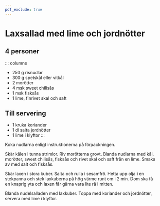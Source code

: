 ```yaml
---
pdf_exclude: true
---
```


# Laxsallad med lime och jordnötter

## 4 personer

::: columns
-   250 g risnudlar
-   300 g spetskål eller vitkål
-   2 morötter
-   4 msk sweet chilisås
-   1 msk fisksås
-   1 lime, finrivet skal och saft

## Till servering
-   1 kruka koriander
-   1 dl salta jordnötter
-   1 lime i klyftor
:::

Koka nudlarna enligt instruktionerna på förpackningen.

Skär kålen i tunna strimlor. Riv morötterna grovt. Blanda nudlarna med kål, morötter,
sweet chilisås, fisksås och rivet skal och saft från en lime. Smaka av med salt och
fisksås.

Skär laxen i stora kuber. Salta och rulla i sesamfrö. Hetta upp olja i en stekpanna och
stek laxkuberna på hög värme runt om i 2 min. Dom ska få en knaprig yta och laxen får
gärna vara lite rå i mitten.

Blanda nudelsalladen med laxkuber. Toppa med koriander och jordnötter, servera med lime i
klyftor.

